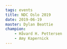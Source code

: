 ```yaml
---
tags: events
title: NDC Oslo 2019
date: 2019-06-19
master: Dylan Beattie
champion:
    - Håvard H. Pettersen
    - Amy Kapernick
---
```

